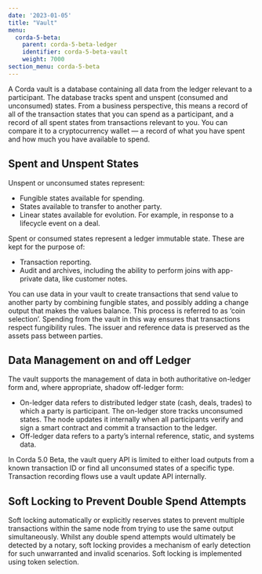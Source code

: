 ```yaml
---
date: '2023-01-05'
title: "Vault"
menu:
  corda-5-beta:
    parent: corda-5-beta-ledger
    identifier: corda-5-beta-vault
    weight: 7000
section_menu: corda-5-beta
---
```


A Corda vault is a database containing all data from the ledger relevant to a participant. The database tracks spent and unspent (consumed and unconsumed) states. From a business perspective, this means a record of all of the transaction states that you can spend as a participant, and a record of all spent states from transactions relevant to you. You can compare it to a cryptocurrency wallet — a record of what you have spent and how much you have available to spend. 

## Spent and Unspent States

Unspent or unconsumed states represent:
* Fungible states available for spending. 
* States available to transfer to another party. 
* Linear states available for evolution. For example, in response to a lifecycle event on a deal.

Spent or consumed states represent a ledger immutable state. These are kept for the purpose of: 
* Transaction reporting. 
* Audit and archives, including the ability to perform joins with app-private data, like customer notes.

You can use data in your vault to create transactions that send value to another party by combining fungible states, and possibly adding a change output that makes the values balance. This process is referred to as ‘coin selection’.
Spending from the vault in this way ensures that transactions respect fungibility rules. The issuer and reference data is preserved as the assets pass between parties.

## Data Management on and off Ledger
The vault supports the management of data in both authoritative on-ledger form and, where appropriate, shadow off-ledger form:
* On-ledger data refers to distributed ledger state (cash, deals, trades) to which a party is participant. The on-ledger store tracks unconsumed states. The node updates it internally when all participants verify and sign a smart contract and commit a transaction to the ledger.
* Off-ledger data refers to a party’s internal reference, static, and systems data.

In Corda 5.0 Beta, the vault query API is limited to either load outputs from a known transaction ID or find all unconsumed states of a specific type.
Transaction recording flows use a vault update API internally.

## Soft Locking to Prevent Double Spend Attempts
Soft locking automatically or explicitly reserves states to prevent multiple transactions within the same node from trying to use the same output simultaneously. Whilst any double spend attempts would ultimately be detected by a notary, soft locking provides a mechanism of early detection for such unwarranted and invalid scenarios.
Soft locking is implemented using token selection.